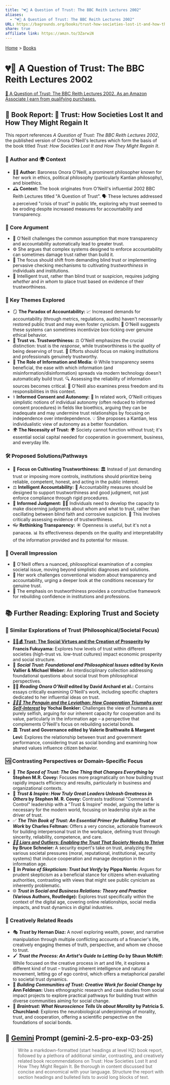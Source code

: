 ```yaml
---
title: "💔🤝 A Question of Trust: The BBC Reith Lectures 2002"
aliases:
  - "💔🤝 A Question of Trust: The BBC Reith Lectures 2002"
URL: https://bagrounds.org/books/trust-how-societies-lost-it-and-how-they-might-regain-it
share: true
affiliate link: https://amzn.to/3ZarwiN
---
```

[Home](../index.md) > [Books](./index.md)  
# 💔🤝 A Question of Trust: The BBC Reith Lectures 2002  
[🛒 A Question of Trust: The BBC Reith Lectures 2002. As an Amazon Associate I earn from qualifying purchases.](https://amzn.to/3ZarwiN)  
  
## 📖 Book Report: 🤝 Trust: How Societies Lost It and How They Might Regain It  
  
This report references *A Question of Trust: The BBC Reith Lectures 2002*, the published version of Onora O'Neill's lectures which form the basis of the book titled *Trust: How Societies Lost It and How They Might Regain It*.  
  
### 👤 Author and 🌍 Context  
  
* 👩‍🏫 **Author:** Baroness Onora O'Neill, a prominent philosopher known for her work in ethics, political philosophy (particularly Kantian philosophy), and bioethics.  
* 🕰️ **Context:** The book originates from O'Neill's influential 2002 BBC Reith Lectures titled "A Question of Trust". 🗣️ These lectures addressed a perceived "crisis of trust" in public life, exploring why trust seemed to be eroding despite increased measures for accountability and transparency.  
  
### 🎯 Core Argument  
  
* 🤔 O'Neill challenges the common assumption that more transparency and accountability automatically lead to greater trust.  
* ⚙️ She argues that complex systems designed to enforce accountability can sometimes damage trust rather than build it.  
* 🌱 The focus should shift from demanding blind trust or implementing pervasive checking mechanisms to cultivating *trustworthiness* in individuals and institutions.  
* 🧠 Intelligent trust, rather than blind trust or suspicion, requires judging *whether* and *in whom* to place trust based on evidence of their trustworthiness.  
  
### 🔑 Key Themes Explored  
  
* 🪞 **The Paradox of Accountability:** 📈 Increased demands for accountability (through metrics, regulations, audits) haven't necessarily restored public trust and may even foster cynicism. 😬 O'Neill suggests these systems can sometimes incentivize box-ticking over genuine ethical behavior.  
* 💯 **Trust vs. Trustworthiness:** ⚖️ O'Neill emphasizes the crucial distinction: trust is the *response*, while trustworthiness is the *quality* of being deserving of trust. 💪 Efforts should focus on making institutions and professionals genuinely trustworthy.  
* 📰 **The Role of Information and Media:** 🌐 While transparency seems beneficial, the ease with which information (and misinformation/disinformation) spreads via modern technology doesn't automatically build trust. 🔍 Assessing the reliability of information sources becomes critical. 📰 O'Neill also examines press freedom and its responsibilities in this context.  
* ⚕️ **Informed Consent and Autonomy:** 🤝 In related work, O'Neill critiques simplistic notions of individual autonomy (often reduced to informed consent procedures) in fields like bioethics, arguing they can be inadequate and may undermine trust relationships by focusing on independence over interdependence. 💡 She proposes a Kantian, less individualistic view of autonomy as a better foundation.  
* 🌍 **The Necessity of Trust:** 🌍 Society cannot function without trust; it's essential social capital needed for cooperation in government, business, and everyday life.  
  
### 🛠️ Proposed Solutions/Pathways  
  
* 🌟 **Focus on Cultivating Trustworthiness:** 🏛️ Instead of just demanding trust or imposing more controls, institutions should prioritize being reliable, competent, honest, and acting in the public interest.  
* ⚖️ **Intelligent Accountability:** 🧩 Accountability measures should be designed to support trustworthiness and good judgment, not just enforce compliance through rigid procedures.  
* 🧐 **Informed Judgment:** 🧑‍⚖️ Individuals need to develop the capacity to make discerning judgments about whom and what to trust, rather than oscillating between blind faith and corrosive suspicion. 📝 This involves critically assessing evidence of trustworthiness.  
* 👓 **Rethinking Transparency:** ☀️ Openness is useful, but it's not a panacea. 📊 Its effectiveness depends on the quality and interpretability of the information provided and its potential for misuse.  
  
### 💭 Overall Impression  
  
* 🧠 O'Neill offers a nuanced, philosophical examination of a complex societal issue, moving beyond simplistic diagnoses and solutions.  
* 🌟 Her work challenges conventional wisdom about transparency and accountability, urging a deeper look at the conditions necessary for genuine trust.  
* 🌱 The emphasis on trustworthiness provides a constructive framework for rebuilding confidence in institutions and professions.  
  
## 📚 Further Reading: Exploring Trust and Society  
  
### 🤝 Similar Explorations of Trust (Philosophical/Societal Focus)  
  
* **[🤝😇💰 Trust: The Social Virtues and the Creation of Prosperity](./trust-the-social-virtues-and-the-creation-of-prosperity.md) by Francis Fukuyama:** Explores how levels of trust within different societies (high-trust vs. low-trust cultures) impact economic prosperity and social structure.  
* 🤔 **_Social Trust: Foundational and Philosophical Issues_ edited by Kevin Vallier & Michael Weber:** An interdisciplinary collection addressing foundational questions about social trust from philosophical perspectives.  
* 👩‍🏫 **_Reading Onora O'Neill_ edited by David Archard et al.:** Contains essays critically examining O'Neill's work, including specific chapters dedicated to her influential ideas on trust.  
* **_[🤝🐧🐳 The Penguin and the Leviathan: How Cooperation Triumphs over Self-Interest](./the-penguin-and-the-leviathan-how-cooperation-triumphs-over-self-interest.md)_ by Yochai Benkler:** Challenges the view of humans as purely selfish, arguing for our inherent capacity for cooperation and its value, particularly in the information age – a perspective that complements O'Neill's focus on rebuilding societal bonds.  
* 🏛️ **Trust and Governance edited by Valerie Braithwaite & Margaret Levi:** Explores the relationship between trust and government performance, considering trust as social bonding and examining how shared values influence citizen behavior.  
  
### 🆚 Contrasting Perspectives or Domain-Specific Focus  
  
* 🚀 **_The Speed of Trust: The One Thing that Changes Everything_ by Stephen M.R. Covey:** Focuses more pragmatically on how building trust rapidly impacts efficiency and results, particularly in business and organizational contexts.  
* 🌱 **_Trust & Inspire: How Truly Great Leaders Unleash Greatness in Others_ by Stephen M. R. Covey:** Contrasts traditional "Command & Control" leadership with a "Trust & Inspire" model, arguing the latter is necessary for the modern world, focusing on leadership style as the driver of trust.  
* ✅ **_The Thin Book of Trust: An Essential Primer for Building Trust at Work_ by Charles Feltman:** Offers a very concise, actionable framework for building interpersonal trust in the workplace, defining trust through sincerity, reliability, competence, and care.  
* **_[🤥😈 Liars and Outliers: Enabling the Trust That Society Needs to Thrive](./liars-and-outliers.md)_ by Bruce Schneier:** A security expert's take on trust, analyzing the various societal pressures (moral, reputational, institutional, security systems) that induce cooperation and manage deception in the information age.  
* 🧐 **_In Praise of Skepticism: Trust but Verify_ by Pippa Norris:** Argues for prudent skepticism as a beneficial stance for citizens when evaluating authorities, contrasting with views that might see public cynicism as inherently problematic.  
* 🌐 **_Trust in Social and Business Relations: Theory and Practice_ (Various Authors, Routledge):** Explores trust specifically within the context of the digital age, covering online relationships, social media impacts, and trust dynamics in digital industries.  
  
### 🎨 Creatively Related Reads  
  
* 🎭 **_Trust_ by Hernan Diaz:** A novel exploring wealth, power, and narrative manipulation through multiple conflicting accounts of a financier's life, creatively engaging themes of truth, perspective, and whom we choose to trust.  
* 🖌️ **_Trust the Process: An Artist's Guide to Letting Go_ by Shaun McNiff:** While focused on the creative process in art and life, it explores a different kind of trust – trusting inherent intelligence and natural movement, letting go of ego control, which offers a metaphorical parallel to societal trust dynamics.  
* 🤝 **_Building Communities of Trust: Creative Work for Social Change_ by Ann Feldman:** Uses ethnographic research and case studies from social impact projects to explore practical pathways for building trust within diverse communities aiming for social change.  
* 🧠 **_Braintrust: What Neuroscience Tells Us about Morality_ by Patricia S. Churchland:** Explores the neurobiological underpinnings of morality, trust, and cooperation, offering a scientific perspective on the foundations of social bonds.  
  
## 💬 [Gemini](../software/gemini.md) Prompt (gemini-2.5-pro-exp-03-25)  
> Write a markdown-formatted (start headings at level H2) book report, followed by a plethora of additional similar, contrasting, and creatively related book recommendations on Trust: How Societies Lost It and How They Might Regain It. Be thorough in content discussed but concise and economical with your language. Structure the report with section headings and bulleted lists to avoid long blocks of text.